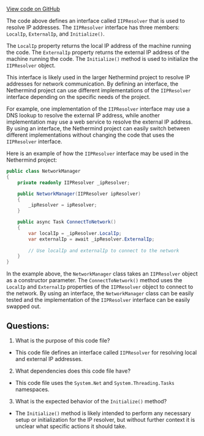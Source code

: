 [View code on GitHub](https://github.com/NethermindEth/nethermind/src/Nethermind/Nethermind.Network/IIPResolver.cs)

The code above defines an interface called `IIPResolver` that is used to resolve IP addresses. The `IIPResolver` interface has three members: `LocalIp`, `ExternalIp`, and `Initialize()`. 

The `LocalIp` property returns the local IP address of the machine running the code. The `ExternalIp` property returns the external IP address of the machine running the code. The `Initialize()` method is used to initialize the `IIPResolver` object.

This interface is likely used in the larger Nethermind project to resolve IP addresses for network communication. By defining an interface, the Nethermind project can use different implementations of the `IIPResolver` interface depending on the specific needs of the project. 

For example, one implementation of the `IIPResolver` interface may use a DNS lookup to resolve the external IP address, while another implementation may use a web service to resolve the external IP address. By using an interface, the Nethermind project can easily switch between different implementations without changing the code that uses the `IIPResolver` interface.

Here is an example of how the `IIPResolver` interface may be used in the Nethermind project:

```csharp
public class NetworkManager
{
    private readonly IIPResolver _ipResolver;

    public NetworkManager(IIPResolver ipResolver)
    {
        _ipResolver = ipResolver;
    }

    public async Task ConnectToNetwork()
    {
        var localIp = _ipResolver.LocalIp;
        var externalIp = await _ipResolver.ExternalIp;
        
        // Use localIp and externalIp to connect to the network
    }
}
```

In the example above, the `NetworkManager` class takes an `IIPResolver` object as a constructor parameter. The `ConnectToNetwork()` method uses the `LocalIp` and `ExternalIp` properties of the `IIPResolver` object to connect to the network. By using an interface, the `NetworkManager` class can be easily tested and the implementation of the `IIPResolver` interface can be easily swapped out.
## Questions: 
 1. What is the purpose of this code file?
- This code file defines an interface called `IIPResolver` for resolving local and external IP addresses.

2. What dependencies does this code file have?
- This code file uses the `System.Net` and `System.Threading.Tasks` namespaces.

3. What is the expected behavior of the `Initialize()` method?
- The `Initialize()` method is likely intended to perform any necessary setup or initialization for the IP resolver, but without further context it is unclear what specific actions it should take.